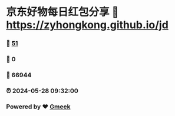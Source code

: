 # 京东好物每日红包分享 :link: https://zyhongkong.github.io/jd 
### :page_facing_up: [51](https://zyhongkong.github.io/jd/tag.html) 
### :speech_balloon: 0 
### :hibiscus: 66944 
### :alarm_clock: 2024-05-28 09:32:00 
### Powered by :heart: [Gmeek](https://github.com/Meekdai/Gmeek)
